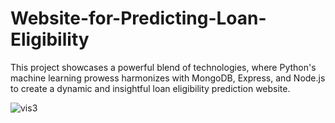 # Website-for-Predicting-Loan-Eligibility
This project showcases a powerful blend of technologies, where Python's machine learning prowess harmonizes with MongoDB, Express, and Node.js to create a dynamic and insightful loan eligibility prediction website.


![vis3](https://github.com/sugam-ganachari/Website-for-Predicting-Loan-Eligibility/assets/118039011/66626024-6da5-457e-b3b5-988495dae306)
